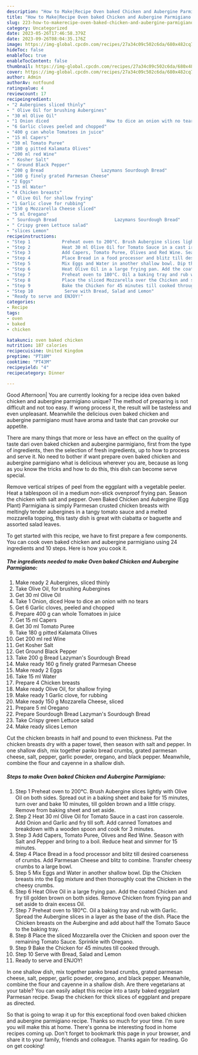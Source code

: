 ```yaml
---
description: "How to Make|Recipe Oven baked Chicken and Aubergine Parmigiano {That is Simple"
title: "How to Make|Recipe Oven baked Chicken and Aubergine Parmigiano {That is Simple"
slug: 223-how-to-makerecipe-oven-baked-chicken-and-aubergine-parmigiano-that-is-simple
category: Uncategorized
date: 2023-05-26T17:46:58.379Z
date: 2023-09-26T08:04:35.176Z
image: https://img-global.cpcdn.com/recipes/27a34c09c502c6da/680x482cq70/oven-baked-chicken-and-aubergine-parmigiano-recipe-main-photo.jpg
hideToc: false
enableToc: true
enableTocContent: false
thumbnail: https://img-global.cpcdn.com/recipes/27a34c09c502c6da/680x482cq70/oven-baked-chicken-and-aubergine-parmigiano-recipe-main-photo.jpg
cover: https://img-global.cpcdn.com/recipes/27a34c09c502c6da/680x482cq70/oven-baked-chicken-and-aubergine-parmigiano-recipe-main-photo.jpg
author: Admin
authorAv: notfound
ratingvalue: 4
reviewcount: 17
recipeingredient:
- "2 Aubergines sliced thinly"
- " Olive Oil for brushing Aubergines"
- "30 ml Olive Oil"
- "1 Onion diced                      How to dice an onion with no tears"
- "6 Garlic cloves peeled and chopped"
- "400 g can whole Tomatoes in juice"
- "15 ml Capers"
- "30 ml Tomato Puree"
- "180 g pitted Kalamata Olives"
- "200 ml red Wine"
- " Kosher Salt"
- " Ground Black Pepper"
- "200 g Bread                      Lazymans Sourdough Bread"
- "160 g finely grated Parmesan Cheese"
- "2 Eggs"
- "15 ml Water"
- "4 Chicken breasts"
- " Olive Oil for shallow frying"
- "1 Garlic clove for rubbing"
- "150 g Mozzarella Cheese sliced"
- "5 ml Oregano"
- " Sourdough Bread                      Lazymans Sourdough Bread"
- " Crispy green Lettuce salad"
- "slices Lemon"
recipeinstructions:
- "Step 1            Preheat oven to 200°C. Brush Aubergine slices lightly with Olive Oil on both sides. Spread out in a baking sheet and bake for 15 minutes, turn over and bake 10 minutes, till golden brown and a little crispy. Remove from baking sheet and set aside."
- "Step 2            Heat 30 ml Olive Oil for Tomato Sauce in a cast iron casserole. Add Onion and Garlic and fry till soft. Add canned Tomatoes and breakdown with a wooden spoon and cook for 3 minutes."
- "Step 3            Add Capers, Tomato Puree, Olives and Red Wine. Season with Salt and Pepper and bring to a boil. Reduce heat and simmer for 15 minutes."
- "Step 4            Place Bread in a food processor and blitz till desired coarseness of crumbs. Add Parmesan Cheese and blitz to combine. Transfer cheesy crumbs to a large bowl."
- "Step 5            Mix Eggs and Water in another shallow bowl. Dip the Chicken breasts into the Egg mixture and then thoroughly coat the Chicken in the cheesy crumbs."
- "Step 6            Heat Olive Oil in a large frying pan. Add the coated Chicken and fry till golden brown on both sides. Remove Chicken from frying pan and set aside to drain excess Oil."
- "Step 7            Preheat oven to 180°C. Oil a baking tray and rub with Garlic. Spread the Aubergine slices in a layer as the base of the dish. Place the Chicken breasts on the Aubergine and add about half the Tomato Sauce to the baking tray."
- "Step 8            Place the sliced Mozzarella over the Chicken and spoon over the remaining Tomato Sauce. Sprinkle with Oregano."
- "Step 9            Bake the Chicken for 45 minutes till cooked through."
- "Step 10            Serve with Bread, Salad and Lemon"
- "Ready to serve and ENJOY!"
categories:
- Recipe
tags:
- oven
- baked
- chicken

katakunci: oven baked chicken 
nutrition: 187 calories
recipecuisine: United Kingdom
preptime: "PT18M"
cooktime: "PT43M"
recipeyield: "4"
recipecategory: Dinner

---
```



Good Afternoon| You are currently looking for a recipe idea oven baked chicken and aubergine parmigiano unique? The method of preparing is not difficult and not too easy. If wrong process it, the result will be tasteless and even unpleasant. Meanwhile the delicious oven baked chicken and aubergine parmigiano must have aroma and taste that can provoke our appetite.






There are many things that more or less have an effect on the quality of taste dari oven baked chicken and aubergine parmigiano, first from the type of ingredients, then the selection of fresh ingredients, up to how to process and serve it. No need to bother if want prepare oven baked chicken and aubergine parmigiano what is delicious wherever you are, because as long as you know the tricks and how to do this, this dish can become serve special.


Remove vertical stripes of peel from the eggplant with a vegetable peeler. Heat a tablespoon oil in a medium non-stick ovenproof frying pan. Season the chicken with salt and pepper. Oven Baked Chicken and Aubergine (Egg Plant) Parmigiana is simply Parmesan crusted chicken breasts with meltingly tender aubergines in a tangy tomato sauce and a melted mozzarella topping, this tasty dish is great with ciabatta or baguette and assorted salad leaves.


To get started with this recipe, we have to first prepare a few components. You can cook oven baked chicken and aubergine parmigiano using 24 ingredients and 10 steps. Here is how you cook it.

<!--inarticleads1-->

##### The ingredients needed to make Oven baked Chicken and Aubergine Parmigiano:

1. Make ready 2 Aubergines, sliced thinly
1. Take  Olive Oil, for brushing Aubergines
1. Get 30 ml Olive Oil
1. Take 1 Onion, diced                      How to dice an onion with no tears
1. Get 6 Garlic cloves, peeled and chopped
1. Prepare 400 g can whole Tomatoes in juice
1. Get 15 ml Capers
1. Get 30 ml Tomato Puree
1. Take 180 g pitted Kalamata Olives
1. Get 200 ml red Wine
1. Get  Kosher Salt
1. Get  Ground Black Pepper
1. Take 200 g Bread                      Lazyman&#39;s Sourdough Bread
1. Make ready 160 g finely grated Parmesan Cheese
1. Make ready 2 Eggs
1. Take 15 ml Water
1. Prepare 4 Chicken breasts
1. Make ready  Olive Oil, for shallow frying
1. Make ready 1 Garlic clove, for rubbing
1. Make ready 150 g Mozzarella Cheese, sliced
1. Prepare 5 ml Oregano
1. Prepare  Sourdough Bread                      Lazyman&#39;s Sourdough Bread
1. Take  Crispy green Lettuce salad
1. Make ready slices Lemon


Cut the chicken breasts in half and pound to even thickness. Pat the chicken breasts dry with a paper towel, then season with salt and pepper. In one shallow dish, mix together panko bread crumbs, grated parmesan cheese, salt, pepper, garlic powder, oregano, and black pepper. Meanwhile, combine the flour and cayenne in a shallow dish. 

<!--inarticleads2-->

##### Steps to make Oven baked Chicken and Aubergine Parmigiano:

1. Step 1            Preheat oven to 200°C. Brush Aubergine slices lightly with Olive Oil on both sides. Spread out in a baking sheet and bake for 15 minutes, turn over and bake 10 minutes, till golden brown and a little crispy. Remove from baking sheet and set aside.
1. Step 2            Heat 30 ml Olive Oil for Tomato Sauce in a cast iron casserole. Add Onion and Garlic and fry till soft. Add canned Tomatoes and breakdown with a wooden spoon and cook for 3 minutes.
1. Step 3            Add Capers, Tomato Puree, Olives and Red Wine. Season with Salt and Pepper and bring to a boil. Reduce heat and simmer for 15 minutes.
1. Step 4            Place Bread in a food processor and blitz till desired coarseness of crumbs. Add Parmesan Cheese and blitz to combine. Transfer cheesy crumbs to a large bowl.
1. Step 5            Mix Eggs and Water in another shallow bowl. Dip the Chicken breasts into the Egg mixture and then thoroughly coat the Chicken in the cheesy crumbs.
1. Step 6            Heat Olive Oil in a large frying pan. Add the coated Chicken and fry till golden brown on both sides. Remove Chicken from frying pan and set aside to drain excess Oil.
1. Step 7            Preheat oven to 180°C. Oil a baking tray and rub with Garlic. Spread the Aubergine slices in a layer as the base of the dish. Place the Chicken breasts on the Aubergine and add about half the Tomato Sauce to the baking tray.
1. Step 8            Place the sliced Mozzarella over the Chicken and spoon over the remaining Tomato Sauce. Sprinkle with Oregano.
1. Step 9            Bake the Chicken for 45 minutes till cooked through.
1. Step 10            Serve with Bread, Salad and Lemon
1. Ready to serve and ENJOY!

In one shallow dish, mix together panko bread crumbs, grated parmesan cheese, salt, pepper, garlic powder, oregano, and black pepper. Meanwhile, combine the flour and cayenne in a shallow dish. Are there vegetarians at your table? You can easily adapt this recipe into a tasty baked eggplant Parmesan recipe. Swap the chicken for thick slices of eggplant and prepare as directed. 

So that is going to wrap it up for this exceptional food oven baked chicken and aubergine parmigiano recipe. Thanks so much for your time. I'm sure you will make this at home. There's gonna be interesting food in home recipes coming up. Don't forget to bookmark this page in your browser, and share it to your family, friends and colleague. Thanks again for reading. Go on get cooking!
